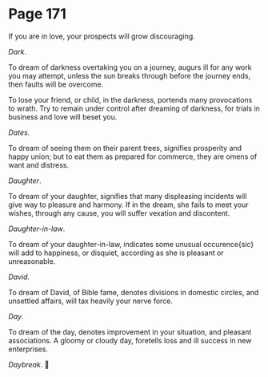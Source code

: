 # Page 171
If you are in love, your prospects will grow discouraging.


_Dark_.


To dream of darkness overtaking you on a journey, augurs ill for any work
you may attempt, unless the sun breaks through before the journey ends,
then faults will be overcome.


To lose your friend, or child, in the darkness, portends many provocations
to wrath. Try to remain under control after dreaming of darkness,
for trials in business and love will beset you.


_Dates_.


To dream of seeing them on their parent trees, signifies prosperity
and happy union; but to eat them as prepared for commerce,
they are omens of want and distress.


_Daughter_.


To dream of your daughter, signifies that many displeasing incidents will give
way to pleasure and harmony. If in the dream, she fails to meet your wishes,
through any cause, you will suffer vexation and discontent.


_Daughter-in-law_.


To dream of your daughter-in-law, indicates some unusual occurence{sic} will
add to happiness, or disquiet, according as she is pleasant or unreasonable.


_David_.


To dream of David, of Bible fame, denotes divisions in domestic circles,
and unsettled affairs, will tax heavily your nerve force.


_Day_.


To dream of the day, denotes improvement in your situation,
and pleasant associations. A gloomy or cloudy day, foretells loss
and ill success in new enterprises.


_Daybreak_.
